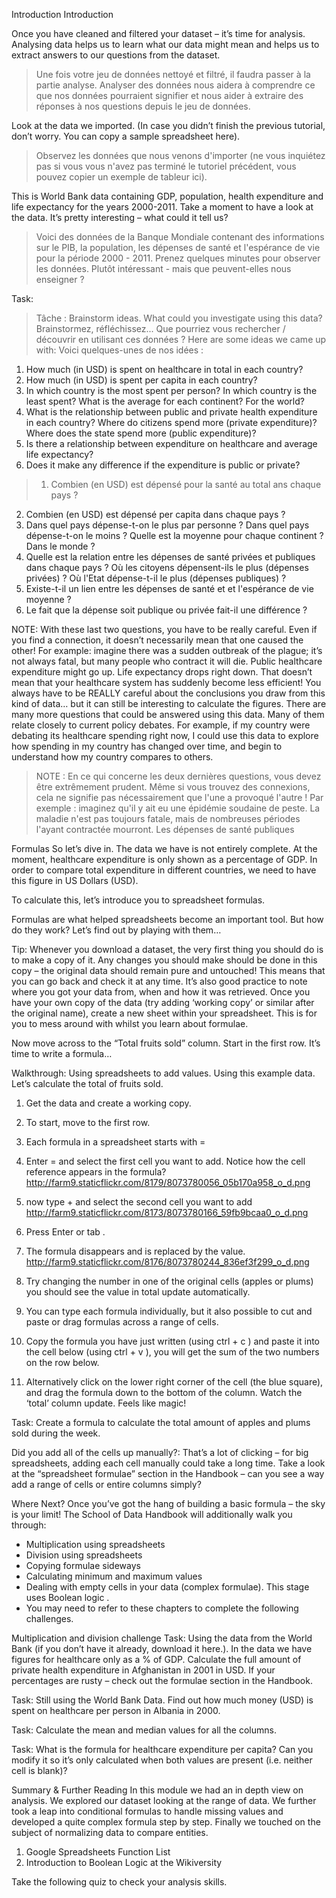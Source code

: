 Introduction
Introduction

Once you have cleaned and filtered your dataset – it’s time for analysis. Analysing data helps us to learn what our data might mean and helps us to extract answers to our questions from the dataset.
> Une fois votre jeu de données nettoyé et filtré, il faudra passer à la partie analyse. Analyser des données nous aidera à comprendre ce que nos données pourraient signifier et nous aider à extraire des réponses à nos questions depuis le jeu de données.

Look at the data we imported. (In case you didn’t finish the previous tutorial, don’t worry. You can copy a sample spreadsheet here).
>Observez les données que nous venons d'importer (ne vous inquiétez pas si vous vous n'avez pas terminé le tutoriel précédent, vous pouvez copier un exemple de tableur ici).

This is World Bank data containing GDP, population, health expenditure and life expectancy for the years 2000-2011. Take a moment to have a look at the data. It’s pretty interesting – what could it tell us?
>Voici des données de la Banque Mondiale contenant des informations sur le PIB, la population, les dépenses de santé et l'espérance de vie pour la période 2000 - 2011. Prenez quelques minutes pour observer les données. Plutôt intéressant - mais que peuvent-elles nous enseigner ?

Task:
>Tâche :
Brainstorm ideas. What could you investigate using this data?
>Brainstormez, réfléchissez... Que pourriez vous rechercher / découvrir en utilisant ces données ?
Here are some ideas we came up with:
>Voici quelques-unes de nos idées :
1. How much (in USD) is spent on healthcare in total in each country?
2. How much (in USD) is spent per capita in each country?
3. In which country is the most spent per person? In which country is the least spent? What is the average for each continent? For the world?
4. What is the relationship between public and private health expenditure in each country? Where do citizens spend more (private expenditure)? Where does the state spend more (public expenditure)?
5. Is there a relationship between expenditure on healthcare and average life expectancy?
6. Does it make any difference if the expenditure is public or private?
>1. Combien (en USD) est dépensé pour la santé au total ans chaque pays ?
2. Combien (en USD) est dépensé per capita dans chaque pays ?
3. Dans quel pays dépense-t-on le plus par personne ? Dans quel pays dépense-t-on le moins ? Quelle est la moyenne pour chaque continent ? Dans le monde ?
4. Quelle est la relation entre les dépenses de santé privées et publiques dans chaque pays ? Où les citoyens dépensent-ils le plus (dépenses privées) ? Où l'Etat dépense-t-il le plus (dépenses publiques) ?
5. Existe-t-il un lien entre les dépenses de santé et et l'espérance de vie moyenne ?
6. Le fait que la dépense soit publique ou privée fait-il une différence ?

NOTE:
With these last two questions, you have to be really careful. Even if you find a connection, it doesn’t necessarily mean that one caused the other! For example: imagine there was a sudden outbreak of the plague; it’s not always fatal, but many people who contract it will die. Public healthcare expenditure might go up. Life expectancy drops right down. That doesn’t mean that your healthcare system has suddenly become less efficient! You always have to be REALLY careful about the conclusions you draw from this kind of data… but it can still be interesting to calculate the figures.
There are many more questions that could be answered using this data. Many of them relate closely to current policy debates. For example, if my country were debating its healthcare spending right now, I could use this data to explore how spending in my country has changed over time, and begin to understand how my country compares to others.
> NOTE :
En ce qui concerne les deux dernières questions, vous devez être extrêmement prudent. Même si vous trouvez des connexions, cela ne signifie pas nécessairement que l'une a provoqué l'autre ! Par exemple : imaginez qu'il y ait eu une épidémie soudaine de peste. La maladie n'est pas toujours fatale, mais de nombreuses périodes l'ayant contractée mourront. Les dépenses de santé publiques  

Formulas
So let’s dive in. The data we have is not entirely complete. At the moment, healthcare expenditure is only shown as a percentage of GDP. In order to compare total expenditure in different countries, we need to have this figure in US Dollars (USD).

To calculate this, let’s introduce you to spreadsheet formulas.

Formulas are what helped spreadsheets become an important tool. But how do they work? Let’s find out by playing with them…

Tip:
Whenever you download a dataset, the very first thing you should do is to make a copy of it. Any changes you should make should be done in this copy – the original data should remain pure and untouched! This means that you can go back and check it at any time. It’s also good practice to note where you got your data from, when and how it was retrieved.
Once you have your own copy of the data (try adding ‘working copy’ or similar after the original name), create a new sheet within your spreadsheet. This is for you to mess around with whilst you learn about formulae.

Now move across to the “Total fruits sold” column. Start in the first row. It’s time to write a formula…

Walkthrough: Using spreadsheets to add values.
Using this example data. Let’s calculate the total of fruits sold.

1. Get the data and create a working copy.

2. To start, move to the first row.

3. Each formula in a spreadsheet starts with =

4. Enter = and select the first cell you want to add. Notice how the cell reference appears in the formula?
http://farm9.staticflickr.com/8179/8073780056_05b170a958_o_d.png

5. now type + and select the second cell you want to add
http://farm9.staticflickr.com/8173/8073780166_59fb9bcaa0_o_d.png

6. Press Enter or tab .

7. The formula disappears and is replaced by the value.
http://farm9.staticflickr.com/8176/8073780244_836ef3f299_o_d.png

8. Try changing the number in one of the original cells (apples or plums) you should see the value in total update automatically.

9. You can type each formula individually, but it also possible to cut and paste or drag formulas across a range of cells.

10. Copy the formula you have just written (using ctrl + c ) and paste it into the cell below (using ctrl + v ), you will get the sum of the two numbers on the row below.

11. Alternatively click on the lower right corner of the cell (the blue square), and drag the formula down to the bottom of the column. Watch the ‘total’ column update. Feels like magic!



Task: Create a formula to calculate the total amount of apples and plums sold during the week.

Did you add all of the cells up manually?: That’s a lot of clicking – for big spreadsheets, adding each cell manually could take a long time. Take a look at the “spreadsheet formulae” section in the Handbook – can you see a way add a range of cells or entire columns simply?

Where Next?
Once you’ve got the hang of building a basic formula – the sky is your limit! The School of Data Handbook will additionally walk you through:

- Multiplication using spreadsheets
- Division using spreadsheets
- Copying formulae sideways
- Calculating minimum and maximum values
- Dealing with empty cells in your data (complex formulae). This stage uses Boolean logic .
- You may need to refer to these chapters to complete the following challenges.

Multiplication and division challenge
Task: Using the data from the World Bank (if you don’t have it already, download it here.). In the data we have figures for healthcare only as a % of GDP. Calculate the full amount of private health expenditure in Afghanistan in 2001 in USD. If your percentages are rusty – check out the formulae section in the Handbook.

Task: Still using the World Bank Data. Find out how much money (USD) is spent on healthcare per person in Albania in 2000.

Task: Calculate the mean and median values for all the columns.

Task: What is the formula for healthcare expenditure per capita? Can you modify it so it’s only calculated when both values are present (i.e. neither cell is blank)?

Summary & Further Reading
In this module we had an in depth view on analysis. We explored our dataset looking at the range of data. We further took a leap into conditional formulas to handle missing values and developed a quite complex formula step by step. Finally we touched on the subject of normalizing data to compare entities.

1. Google Spreadsheets Function List
2. Introduction to Boolean Logic at the Wikiversity

Take the following quiz to check your analysis skills.

